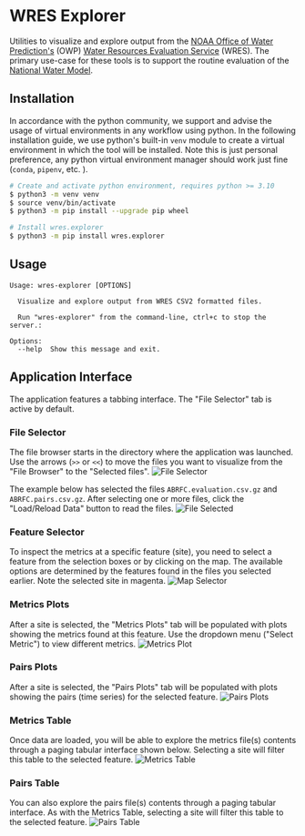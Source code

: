 # WRES Explorer
Utilities to visualize and explore output from the [NOAA Office of Water Prediction's](https://github.com/NOAA-OWP) (OWP) [Water Resources Evaluation Service](https://github.com/NOAA-OWP/wres) (WRES). The primary use-case for these tools is to support the routine evaluation of the [National Water Model](https://water.noaa.gov/about/nwm).

## Installation
In accordance with the python community, we support and advise the usage of virtual
environments in any workflow using python. In the following installation guide, we
use python's built-in `venv` module to create a virtual environment in which the
tool will be installed. Note this is just personal preference, any python virtual
environment manager should work just fine (`conda`, `pipenv`, etc. ).

```bash
# Create and activate python environment, requires python >= 3.10
$ python3 -m venv venv
$ source venv/bin/activate
$ python3 -m pip install --upgrade pip wheel

# Install wres.explorer
$ python3 -m pip install wres.explorer
```

## Usage
```console
Usage: wres-explorer [OPTIONS]

  Visualize and explore output from WRES CSV2 formatted files.

  Run "wres-explorer" from the command-line, ctrl+c to stop the server.:

Options:
  --help  Show this message and exit.
```

## Application Interface
The application features a tabbing interface. The "File Selector" tab is active by default. 

### File Selector
The file browser starts in the directory where the application was launched. Use the arrows (`>>` or `<<`) to move the files you want to visualize from the "File Browser" to the "Selected files".
![File Selector](https://raw.githubusercontent.com/jarq6c/wres-explorer/main/images/file_selector.JPG)

The example below has selected the files `ABRFC.evaluation.csv.gz` and `ABRFC.pairs.csv.gz`. After selecting one or more files, click the "Load/Reload Data" button to read the files.
![File Selected](https://raw.githubusercontent.com/jarq6c/wres-explorer/main/images/file_selection.JPG)

### Feature Selector
To inspect the metrics at a specific feature (site), you need to select a feature from the selection boxes or by clicking on the map. The available options are determined by the features found in the files you selected earlier. Note the selected site in magenta.
![Map Selector](https://raw.githubusercontent.com/jarq6c/wres-explorer/main/images/map_selector.JPG)

### Metrics Plots
After a site is selected, the "Metrics Plots" tab will be populated with plots showing the metrics found at this feature. Use the dropdown menu ("Select Metric") to view different metrics.
![Metrics Plot](https://raw.githubusercontent.com/jarq6c/wres-explorer/main/images/metric_selector.JPG)

### Pairs Plots
After a site is selected, the "Pairs Plots" tab will be populated with plots showing the pairs (time series) for the selected feature.
![Pairs Plots](https://raw.githubusercontent.com/jarq6c/wres-explorer/main/images/pairs_plot.JPG)

### Metrics Table
Once data are loaded, you will be able to explore the metrics file(s) contents through a paging tabular interface shown below. Selecting a site will filter this table to the selected feature.
![Metrics Table](https://raw.githubusercontent.com/jarq6c/wres-explorer/main/images/data_table.JPG)

### Pairs Table
You can also explore the pairs file(s) contents through a paging tabular interface. As with the Metrics Table, selecting a site will filter this table to the selected feature.
![Pairs Table](https://raw.githubusercontent.com/jarq6c/wres-explorer/main/images/pairs_table.JPG)
